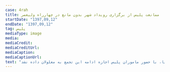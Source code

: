 ```yaml
---
case: 4rah
title: ممانعت پلیس از برگزاری رویداد شهر بدون مانع در چهارراه ولیعصر
startDate: "1397,09,12"
endDate: "1397,09,12"
tag: پلیس
mediaType: image
media:  
mediaCredit:  
mediaCreditUrl:  
mediaCaption:  
mediaCaptionUrl:  
text: "جمعی از معلولان با تجمع در چهارراه ولیعصر خواهان بازگشایی نرده‌های چهارراه شدند. به گزارش ایسنا، امروز عصر تعدادی از معلولان به مناسبت روز معلول با حضور در چهارراه ولیعصر خواهان بازگشایی نرده‌های چهارراه ولیعصر برای تردد روان‌تر معلولان شدند.به گزارش ایسنا، با حضور ماموران پلیس اجازه ادامه این تجمع به معلولان داده نشد. https://www.isna.ir/news/97091205804/"
---
```

